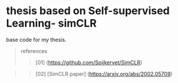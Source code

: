 # thesis based on Self-supervised Learning- simCLR
base code for my thesis. 

> references
>> [01] (https://github.com/Spijkervet/SimCLR)

>> [02] [SimCLR paper] (https://arxiv.org/abs/2002.05709)


